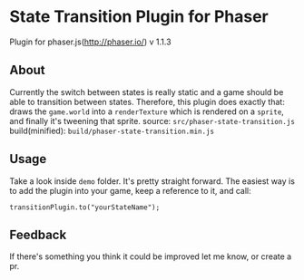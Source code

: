 State Transition Plugin for Phaser
=======================

Plugin for phaser.js(http://phaser.io/) v 1.1.3

## About
Currently the switch between states is really static and a game should be able to transition between states. Therefore, this plugin does exactly that: draws the `game.world` into a `renderTexture` which is rendered on a `sprite`, and finally it's tweening that sprite.
source: `src/phaser-state-transition.js`
build(minified): `build/phaser-state-transition.min.js`

## Usage
Take a look inside `demo` folder. It's pretty straight forward. The easiest way is to add the plugin into your game, keep a reference to it, and call:
````
transitionPlugin.to("yourStateName");
````

## Feedback
If there's something you think it could be improved let me know, or create a pr.